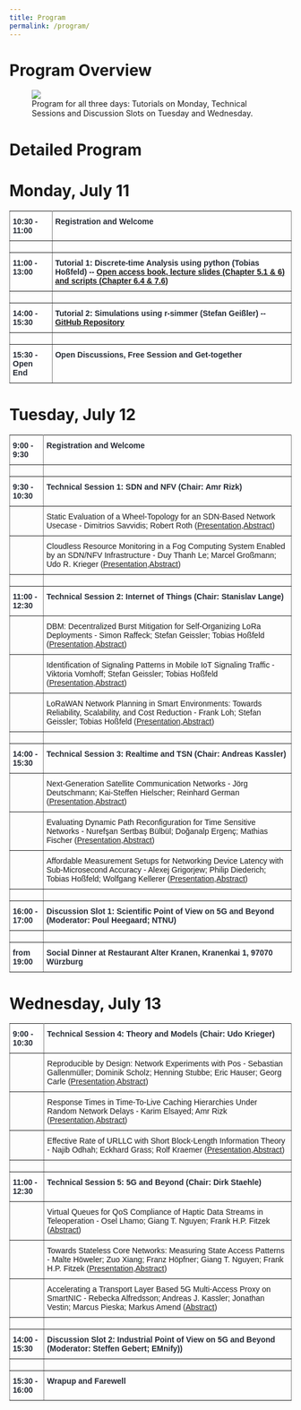 ```yaml
---
title: Program
permalink: /program/
---
```


# Program Overview

<figure>
	<a href="{{ '/assets/images/workshop_program.png' | relative_url }}" class="image-popup">
    <img src="{{ '/assets/images/workshop_program.png' | relative_url }}">
  </a>
	  <figcaption>
      Program for all three days: Tutorials on Monday, Technical Sessions and Discussion Slots on Tuesday and Wednesday.
    </figcaption>
</figure>

# Detailed Program

# Monday, July 11

<style type="text/css">
.tg  {border-collapse:collapse;border-spacing:0;}
.tg td{border-color:black;border-style:solid;border-width:1px;font-family:Arial, sans-serif;font-size:14px;
  overflow:hidden;padding:10px 5px;word-break:normal;}
.tg th{border-color:black;border-style:solid;border-width:1px;font-family:Arial, sans-serif;font-size:14px;
  font-weight:normal;overflow:hidden;padding:10px 5px;word-break:normal;background-color: #FEFEFE;color: #252A34;font-weight: bold;}
.tg .tg-0pky{border-color:inherit;text-align:left;vertical-align:top}
.tg .tg-0lax{text-align:left;vertical-align:top}
</style>

<table class="tg">
<tbody>
  <tr>
    <th class="tg-0pky">10:30 - 11:00</th>
    <th class="tg-0pky">Registration and Welcome</th>
  </tr>
  <tr>
    <td class="tg-0pky"></td>
    <td class="tg-0pky"></td>
  </tr>
  <tr>
    <th class="tg-0pky">11:00 - 13:00</th>
    <th class="tg-0pky">Tutorial 1: Discrete-time Analysis using python (Tobias Hoßfeld) -- <a href="https://modeling.systems/"> Open access book, lecture slides (Chapter 5.1 & 6) and scripts (Chapter 6.4 & 7.6) </a> </th>
  </tr>
  <tr>
    <td class="tg-0pky"></td>
    <td class="tg-0pky"></td>
  </tr>
  <tr>
    <th class="tg-0pky">14:00 - 15:30</th>
    <th class="tg-0pky">Tutorial 2: Simulations using r-simmer (Stefan Geißler) -- <a href="https://github.com/lsinfo3/simmer-tutorial-WueWoWas2022">GitHub Repository</a></th>
  </tr>
  <tr>
    <td class="tg-0pky"></td>
    <td class="tg-0pky"></td>
  </tr>
  <tr>
    <th class="tg-0pky">15:30 - Open End</th>
    <th class="tg-0pky">Open Discussions, Free Session and Get-together</th>
  </tr>
</tbody>
</table>

# Tuesday, July 12

<table class="tg">
<tbody>
  <tr>
    <th class="tg-0pky">9:00 - 9:30</th>
    <th class="tg-0pky">Registration and Welcome</th>
  </tr>
  <tr>
    <td class="tg-0pky"></td>
    <td class="tg-0pky"></td>
  </tr>
  <tr>
    <th class="tg-0pky">9:30 - 10:30</th>
    <th class="tg-0pky">Technical Session 1: SDN and NFV (Chair: Amr Rizk)</th>
  </tr>
  <tr>
    <td class="tg-0pky"></td>
    <td class="tg-0pky">Static Evaluation of a Wheel-Topology for an SDN-Based Network Usecase - Dimitrios Savvidis; Robert Roth (<a href="{{ '/assets/slides/dimitrios.pdf' | relative_url }}">Presentation</a>,<a href="https://opus.bibliothek.uni-wuerzburg.de/frontdoor/index/index/searchtype/collection/id/16504/start/13/rows/100/docId/28071">Abstract</a>)</td>
  </tr>
  <tr>
    <td class="tg-0pky"></td>
    <td class="tg-0pky">Cloudless Resource Monitoring in a Fog Computing System Enabled by an SDN/NFV Infrastructure - Duy Thanh Le; Marcel Großmann; Udo R. Krieger (<a href="{{ '/assets/slides/thanh-le.pdf' | relative_url }}">Presentation</a>,<a href="https://opus.bibliothek.uni-wuerzburg.de/frontdoor/index/index/searchtype/collection/id/16504/start/12/rows/100/docId/28072">Abstract</a>)</td>
  </tr>
  <tr>
    <td class="tg-0pky"></td>
    <td class="tg-0pky"></td>
  </tr>
  <tr>
    <th class="tg-0pky">11:00 - 12:30</th>
    <th class="tg-0pky">Technical Session 2: Internet of Things (Chair: Stanislav Lange)</th>
  </tr>
  <tr>
    <td class="tg-0pky"></td>
    <td class="tg-0pky">DBM: Decentralized Burst Mitigation for Self-Organizing LoRa Deployments - Simon Raffeck; Stefan Geissler; Tobias Hoßfeld (<a href="{{ '/assets/slides/raffeck.pdf' | relative_url }}">Presentation</a>,<a href="https://opus.bibliothek.uni-wuerzburg.de/frontdoor/index/index/searchtype/collection/id/16504/start/5/rows/100/docId/28080">Abstract</a>)</td>
  </tr>
  <tr>
    <td class="tg-0pky"></td>
    <td class="tg-0pky">Identification of Signaling Patterns in Mobile IoT Signaling Traffic - Viktoria Vomhoff; Stefan Geissler; Tobias Hoßfeld (<a href="{{ '/assets/slides/vomhoff.pdf' | relative_url }}">Presentation</a>,<a href="https://opus.bibliothek.uni-wuerzburg.de/frontdoor/index/index/searchtype/collection/id/16504/start/4/rows/100/docId/28081">Abstract</a>)</td>
  </tr>
  <tr>
    <td class="tg-0pky"></td>
    <td class="tg-0pky">LoRaWAN Network Planning in Smart Environments: Towards Reliability, Scalability, and Cost Reduction - Frank Loh; Stefan Geissler; Tobias Hoßfeld (<a href="{{ '/assets/slides/loh.pdf' | relative_url }}">Presentation</a>,<a href="https://opus.bibliothek.uni-wuerzburg.de/frontdoor/index/index/searchtype/collection/id/16504/start/2/rows/100/docId/28082">Abstract</a>)</td>
  </tr>
  <tr>
    <td class="tg-0pky"></td>
    <td class="tg-0pky"></td>
  </tr>
  <tr>
    <th class="tg-0pky">14:00 - 15:30</th>
    <th class="tg-0pky">Technical Session 3: Realtime and TSN (Chair: Andreas Kassler)</th>
  </tr>
  <tr>
    <td class="tg-0pky"></td>
    <td class="tg-0pky">Next-Generation Satellite Communication Networks - Jörg Deutschmann; Kai-Steffen Hielscher; Reinhard German (<a href="{{ '/assets/slides/deutschmann.pdf' | relative_url }}">Presentation</a>,<a href="https://opus.bibliothek.uni-wuerzburg.de/frontdoor/index/index/searchtype/collection/id/16504/start/11/rows/100/docId/28073">Abstract</a>)</td>
  </tr>
  <tr>
    <td class="tg-0pky"></td>
    <td class="tg-0pky">Evaluating Dynamic Path Reconfiguration for Time Sensitive Networks - Nurefşan Sertbaş Bülbül; Doğanalp Ergenç; Mathias Fischer (<a href="{{ '/assets/slides/buelbuel.pdf' | relative_url }}">Presentation</a>,<a href="https://opus.bibliothek.uni-wuerzburg.de/frontdoor/index/index/searchtype/collection/id/16504/start/10/rows/100/docId/28074">Abstract</a>)</td>
  </tr>
  <tr>
    <td class="tg-0pky"></td>
    <td class="tg-0pky">Affordable Measurement Setups for Networking Device Latency with Sub-Microsecond Accuracy - Alexej Grigorjew; Philip Diederich; Tobias Hoßfeld; Wolfgang Kellerer (<a href="{{ '/assets/slides/grigorjew.pdf' | relative_url }}">Presentation</a>,<a href="https://opus.bibliothek.uni-wuerzburg.de/frontdoor/index/index/searchtype/collection/id/16504/start/9/rows/100/docId/28075">Abstract</a>)</td>
  </tr>
  <tr>
    <td class="tg-0pky"></td>
    <td class="tg-0pky"></td>
  </tr>
  <tr>
    <th class="tg-0pky">16:00 - 17:00</th>
    <th class="tg-0pky">Discussion Slot 1: Scientific Point of View on 5G and Beyond (Moderator: Poul Heegaard; NTNU)</th>
  </tr>
  <tr>
    <td class="tg-0pky"></td>
    <td class="tg-0pky"></td>
  </tr>
  <tr>
    <th class="tg-0pky">from 19:00</th>
    <th class="tg-0pky">Social Dinner at Restaurant Alter Kranen, Kranenkai 1, 97070 Würzburg</th>
  </tr>
</tbody>
</table>

# Wednesday, July 13

<table class="tg">
<tbody>
  <tr>
    <th class="tg-0pky">9:00 - 10:30</th>
    <th class="tg-0pky">Technical Session 4: Theory and Models (Chair: Udo Krieger)</th>
  </tr>
  <tr>
    <td class="tg-0pky"></td>
    <td class="tg-0pky">Reproducible by Design: Network Experiments with Pos - Sebastian Gallenmüller; Dominik Scholz; Henning Stubbe; Eric Hauser; Georg Carle (<a href="{{ '/assets/slides/gallenmueller.pdf' | relative_url }}">Presentation</a>,<a href="https://opus.bibliothek.uni-wuerzburg.de/frontdoor/index/index/searchtype/collection/id/16504/start/1/rows/100/docId/28083">Abstract</a>)</td>
  </tr>
  <tr>
    <td class="tg-0pky"></td>
    <td class="tg-0pky">Response Times in Time-To-Live Caching Hierarchies Under Random Network Delays - Karim Elsayed; Amr Rizk (<a href="{{ '/assets/slides/elsayed.pdf' | relative_url }}">Presentation</a>,<a href="https://opus.bibliothek.uni-wuerzburg.de/frontdoor/index/index/searchtype/collection/id/16504/start/0/rows/100/docId/28084">Abstract</a>)</td>
  </tr>
  <tr>
    <td class="tg-0pky"></td>
    <td class="tg-0pky">Effective Rate of URLLC with Short Block-Length Information Theory - Najib Odhah; Eckhard Grass; Rolf Kraemer (<a href="{{ '/assets/slides/odhah.pdf' | relative_url }}">Presentation</a>,<a href="https://opus.bibliothek.uni-wuerzburg.de/frontdoor/index/index/searchtype/collection/id/16504/start/3/rows/100/docId/28085">Abstract</a>)</td>
  </tr>
  <tr>
    <td class="tg-0pky"></td>
    <td class="tg-0pky"></td>
  </tr>
  <tr>
    <th class="tg-0pky">11:00 - 12:30</th>
    <th class="tg-0pky">Technical Session 5: 5G and Beyond (Chair: Dirk Staehle)</th>
  </tr>
  <tr>
    <td class="tg-0pky"></td>
    <td class="tg-0pky">Virtual Queues for QoS Compliance of Haptic Data Streams in Teleoperation - Osel Lhamo; Giang T. Nguyen; Frank H.P. Fitzek (<a href="https://opus.bibliothek.uni-wuerzburg.de/frontdoor/index/index/searchtype/collection/id/16504/start/8/rows/100/docId/28076">Abstract</a>)</td>
  </tr>
  <tr>
    <td class="tg-0pky"></td>
    <td class="tg-0pky">Towards Stateless Core Networks: Measuring State Access Patterns - Malte Höweler; Zuo Xiang; Franz Höpfner; Giang T. Nguyen; Frank H.P. Fitzek (<a href="{{ '/assets/slides/hoeweler.pdf' | relative_url }}">Presentation</a>,<a href="https://opus.bibliothek.uni-wuerzburg.de/frontdoor/index/index/searchtype/collection/id/16504/start/7/rows/100/docId/28077">Abstract</a>)</td>
  </tr>
  <tr>
    <td class="tg-0pky"></td>
    <td class="tg-0pky">Accelerating a Transport Layer Based 5G Multi-Access Proxy on SmartNIC - Rebecka Alfredsson; Andreas J. Kassler; Jonathan Vestin; Marcus Pieska; Markus Amend (<a href="https://opus.bibliothek.uni-wuerzburg.de/frontdoor/index/index/searchtype/collection/id/16504/start/6/rows/100/docId/28079">Abstract</a>)</td>
  </tr>
  <tr>
    <td class="tg-0pky"></td>
    <td class="tg-0pky"></td>
  </tr>
  <tr>
    <th class="tg-0pky">14:00 - 15:30</th>
    <th class="tg-0pky">Discussion Slot 2: Industrial Point of View on 5G and Beyond (Moderator: Steffen Gebert; EMnify))</th>
  </tr>
  <tr>
    <td class="tg-0pky"></td>
    <td class="tg-0pky"></td>
  </tr>
  <tr>
    <th class="tg-0pky">15:30 - 16:00</th>
    <th class="tg-0pky">Wrapup and Farewell</th>
  </tr>
</tbody>
</table>

